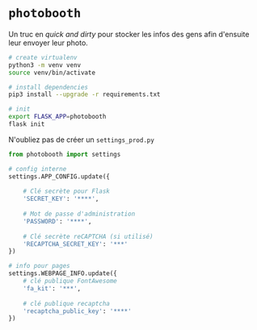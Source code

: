 # `photobooth`

Un truc en *quick and dirty* pour stocker les infos des gens afin d'ensuite leur envoyer leur photo.


```bash
# create virtualenv
python3 -m venv venv
source venv/bin/activate

# install dependencies
pip3 install --upgrade -r requirements.txt

# init
export FLASK_APP=photobooth
flask init
```

N'oubliez pas de créer un `settings_prod.py`

```python
from photobooth import settings

# config interne
settings.APP_CONFIG.update({
    
    # Clé secrète pour Flask
    'SECRET_KEY': '****',
    
    # Mot de passe d'administration
    'PASSWORD': '****',
    
    # Clé secrète reCAPTCHA (si utilisé)
    'RECAPTCHA_SECRET_KEY': '***'
})

# info pour pages
settings.WEBPAGE_INFO.update({
    # clé publique FontAwesome
    'fa_kit': '***',
    
    # clé publique recaptcha
    'recaptcha_public_key': '****'
})
```